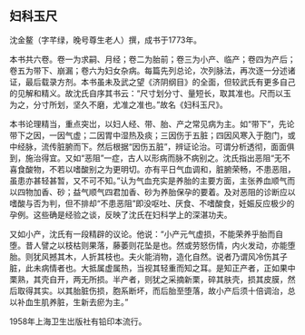 ## 妇科玉尺

沈金鳌（字芊绿，晚号尊生老人）撰，成书于1773年。

本书共六卷。卷一为求嗣、月经；卷二为胎前；卷三为小产、临产；卷四为产后；卷五为带下、崩漏；卷六为妇女杂病。每篇先列总论，次列脉法，再次逐一分述诸证，最后载录方剂。本书虽未及武之望《济阴纲目》的全面，但较武氏有更多自己的见解和精义。故沈氏自序其书云：“尺寸划分寸、量短长，取其准也。尺而以玉为之，分寸所划，坚久不磨，尤准之准也。”故名《妇科玉尺》。

本书论理精当，重点突岀，以妇人经、带、胎、产之常见病为主。如“带下”，先论带下之因，一因气虚；二因胃中湿热及痰；三因伤于五脏；四因风寒入于胞门，或中经脉，流传脏腑而下。然后根据“因伤五脏”，辨证论治。可谓分析透彻，面面俱到，施治得宜。又如“恶阻”一症，古人以形病而脉不病别之。沈氏指出恶阻“无不喜食酸物，不若以嗜酸别之为更明切。亦有平日气血调和，脏腑荣畅，不患恶阻，虽患亦甚轻甚暂，又不可不知。”认为气血充实是养胎的主要方面，主张养血顺气而以四物加香、砂；益气顺气四君加香、砂为养胎保孕的要着。及对恶阻的诊断应以嗜酸与否为判，但不排却“不患恶阻”即没呕吐、厌食、不嗜酸食，妊娠反应极少的孕例。这些确是经验之谈，反映了沈氏在妇科学上的深湛功夫。

又如小产，沈氏有一段精辟的议论。他说：“小产元气虚损，不能荣养乎胎而自堕。昔人譬之以枝枯则果落，藤萎则花坠是也。然或劳怒伤情，内火发动，亦能堕胎。则犹风撼其木，人折其枝也。夫火能消物，造化自然。说者乃谓风冷伤其子脏，此未病情者也。大抵属虚属热，当视其轻重而知之耳。是知正产者，正如果中栗熟，其壳自开，两无所损。半产者，则犹之采摘新栗，碎其肤壳，损其皮膜，然后取得其实。以其胎脏伤损，胞系断坏，而后胎至堕落，故小产后须十倍调治，总以补血生肌养脏，生新去瘀为主。”

1958年上海卫生岀版社有铅印本流行。
